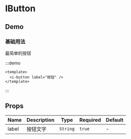 # IButton


## Demo


### 基础用法

最简单的按钮

:::demo 
``` vue 
<template>
  <i-button label="按钮" />
</template>
``` 
:::
## Props

<!-- @vuese:IButton:props:start -->
|Name|Description|Type|Required|Default|
|---|---|---|---|---|
|label|按钮文字|`String`|`true`|-|

<!-- @vuese:IButton:props:end -->


